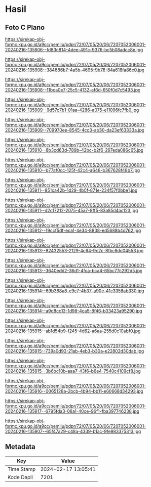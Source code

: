 # Hasil

## Foto C Plano

https://sirekap-obj-formc.kpu.go.id/a9cc/pemilu/pdpr/72/07/05/20/06/7207052006001-20240216-135906--fd83c814-4dee-491c-9376-bc5b08adcc8e.jpg

https://sirekap-obj-formc.kpu.go.id/a9cc/pemilu/pdpr/72/07/05/20/06/7207052006001-20240216-135908--384686b7-4a5b-4695-9b76-84a618fa86c0.jpg

https://sirekap-obj-formc.kpu.go.id/a9cc/pemilu/pdpr/72/07/05/20/06/7207052006001-20240216-135908--11bca0e7-25c5-4132-af6d-650f0d7c5493.jpg

https://sirekap-obj-formc.kpu.go.id/a9cc/pemilu/pdpr/72/07/05/20/06/7207052006001-20240216-135909--9d57c7b1-01aa-4286-a075-e11096fc7fb0.jpg

https://sirekap-obj-formc.kpu.go.id/a9cc/pemilu/pdpr/72/07/05/20/06/7207052006001-20240216-135909--709970ee-8545-4cc3-ab30-da23ef63333a.jpg

https://sirekap-obj-formc.kpu.go.id/a9cc/pemilu/pdpr/72/07/05/20/06/7207052006001-20240216-135910--8b3cd63d-789b-42bc-b2f6-297eda086c65.jpg

https://sirekap-obj-formc.kpu.go.id/a9cc/pemilu/pdpr/72/07/05/20/06/7207052006001-20240216-135910--b77af0cc-125f-42c4-a648-b367628f48b7.jpg

https://sirekap-obj-formc.kpu.go.id/a9cc/pemilu/pdpr/72/07/05/20/06/7207052006001-20240216-135911--851ca42b-1d29-4b0f-871e-234f57f0bbe1.jpg

https://sirekap-obj-formc.kpu.go.id/a9cc/pemilu/pdpr/72/07/05/20/06/7207052006001-20240216-135911--d2c17212-2075-45a7-8ff5-83a85d4ac123.jpg

https://sirekap-obj-formc.kpu.go.id/a9cc/pemilu/pdpr/72/07/05/20/06/7207052006001-20240216-135912--19ccf5df-eca1-4e34-8838-ed5688b4d762.jpg

https://sirekap-obj-formc.kpu.go.id/a9cc/pemilu/pdpr/72/07/05/20/06/7207052006001-20240216-135913--82432553-2129-4c64-9c2c-8fbc6dd04553.jpg

https://sirekap-obj-formc.kpu.go.id/a9cc/pemilu/pdpr/72/07/05/20/06/7207052006001-20240216-135913--3640edd2-36d1-4fca-bca4-65bc77c292d5.jpg

https://sirekap-obj-formc.kpu.go.id/a9cc/pemilu/pdpr/72/07/05/20/06/7207052006001-20240216-135914--69b388a8-e9c7-4b37-a90e-41c3358ab330.jpg

https://sirekap-obj-formc.kpu.go.id/a9cc/pemilu/pdpr/72/07/05/20/06/7207052006001-20240216-135914--a9d8cc13-1d98-4ca5-8f46-b33423a95290.jpg

https://sirekap-obj-formc.kpu.go.id/a9cc/pemilu/pdpr/72/07/05/20/06/7207052006001-20240216-135915--ab1d54b9-f245-4d62-a6aa-255d0c10abf0.jpg

https://sirekap-obj-formc.kpu.go.id/a9cc/pemilu/pdpr/72/07/05/20/06/7207052006001-20240216-135915--739a0d93-21ab-4eb3-b30a-e22802d30dab.jpg

https://sirekap-obj-formc.kpu.go.id/a9cc/pemilu/pdpr/72/07/05/20/06/7207052006001-20240216-135915--3b6bc10b-aaa7-43f6-b6e4-7540c4109cf8.jpg

https://sirekap-obj-formc.kpu.go.id/a9cc/pemilu/pdpr/72/07/05/20/06/7207052006001-20240216-135916--0065128a-2bcb-4b94-bb11-e60668d34293.jpg

https://sirekap-obj-formc.kpu.go.id/a9cc/pemilu/pdpr/72/07/05/20/06/7207052006001-20240216-135917--6795fda3-08a1-40ce-96f1-fba397746238.jpg

https://sirekap-obj-formc.kpu.go.id/a9cc/pemilu/pdpr/72/07/05/20/06/7207052006001-20240216-135907--65f47a29-c48a-4339-b1ac-9fe983375313.jpg


## Metadata

| Key        | Value               |
| ---------- | ------------------- |
| Time Stamp | 2024-02-17 13:05:41 |
| Kode Dapil | 7201                |



